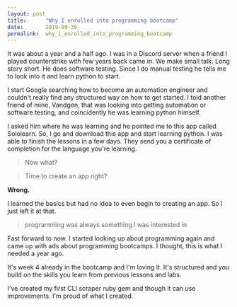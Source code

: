 ```yaml
---
layout: post
title:      "Why I enrolled into programming bootcamp"
date:       2019-09-30 
permalink:  why_i_enrolled_into_programming_bootcamp
---
```



It was about a year and a half ago. I was in a Discord server when a friend I played counterstrike with few years back came in. We make small talk. Long story short. He does software testing. Since I do manual testing he tells me to look into it and learn python to start.

I start Google searching how to become an automation engineer and couldn't really find any structured way on how to get started. I told another friend of mine, Vandgen, that was looking into getting automation or software testing, and coincidently he was learning python himself.

I asked him where he was learning and he pointed me to this app called Sololearn. So, I go and download this app and start learning python. I was able to finish the lessons in a few days. They send you a certificate of completion for the language you're learning.

> Now what?

> Time to create an app right?

**Wrong.**

I learned the basics but had no idea to even begin to creating an app. So I just left it at that.

> programming was always something I was interested in


Fast forward to now. I started looking up about programming again and came up with ads about programming bootcamps. I thought, this is what I needed a year ago.

It's week 4 already in the bootcamp and I'm loving it. It's structured and you build on the skills you learn from previous lessons and labs.

I've created my first CLI scraper ruby gem and though it can use improvements. I'm proud of what I created.
